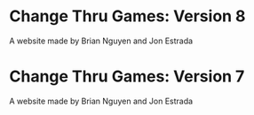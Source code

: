 # Change Thru Games: Version 8
A website made by Brian Nguyen and Jon Estrada

# Change Thru Games: Version 7
A website made by Brian Nguyen and Jon Estrada

